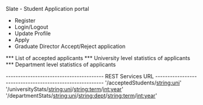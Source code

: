 Slate - Student Application portal

* Register
* Login/Logout
* Update Profile
* Apply
* Graduate Director Accept/Reject application

*** List of accepted applicants
*** University level statistics of applicants
*** Department level statistics of applicants


----------------------------------------   REST Services URL   ---------------------------------------------------------
'/acceptedStudents/<string:uni>'
'/universityStats/<string:uni>/<string:term>/<int:year>'
'/departmentStats/<string:uni>/<string:dept>/<string:term>/<int:year>'
